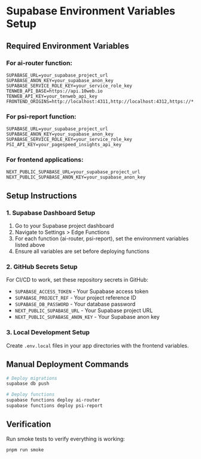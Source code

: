 # Supabase Environment Variables Setup

## Required Environment Variables

### For ai-router function:
```
SUPABASE_URL=your_supabase_project_url
SUPABASE_ANON_KEY=your_supabase_anon_key
SUPABASE_SERVICE_ROLE_KEY=your_service_role_key
TENWEB_API_BASE=https://api.10web.io
TENWEB_API_KEY=your_tenweb_api_key
FRONTEND_ORIGINS=http://localhost:4311,http://localhost:4312,https://*.naveeg.com,https://*.naveeg.app
```

### For psi-report function:
```
SUPABASE_URL=your_supabase_project_url
SUPABASE_ANON_KEY=your_supabase_anon_key
SUPABASE_SERVICE_ROLE_KEY=your_service_role_key
PSI_API_KEY=your_pagespeed_insights_api_key
```

### For frontend applications:
```
NEXT_PUBLIC_SUPABASE_URL=your_supabase_project_url
NEXT_PUBLIC_SUPABASE_ANON_KEY=your_supabase_anon_key
```

## Setup Instructions

### 1. Supabase Dashboard Setup
1. Go to your Supabase project dashboard
2. Navigate to Settings > Edge Functions
3. For each function (ai-router, psi-report), set the environment variables listed above
4. Ensure all variables are set before deploying functions

### 2. GitHub Secrets Setup
For CI/CD to work, set these repository secrets in GitHub:
- `SUPABASE_ACCESS_TOKEN` - Your Supabase access token
- `SUPABASE_PROJECT_REF` - Your project reference ID
- `SUPABASE_DB_PASSWORD` - Your database password
- `NEXT_PUBLIC_SUPABASE_URL` - Your Supabase project URL
- `NEXT_PUBLIC_SUPABASE_ANON_KEY` - Your Supabase anon key

### 3. Local Development Setup
Create `.env.local` files in your app directories with the frontend variables.

## Manual Deployment Commands

```bash
# Deploy migrations
supabase db push

# Deploy functions
supabase functions deploy ai-router
supabase functions deploy psi-report
```

## Verification

Run smoke tests to verify everything is working:
```bash
pnpm run smoke
```